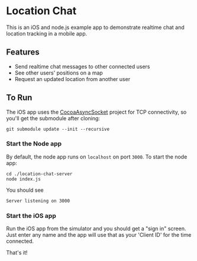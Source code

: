 # Location Chat

This is an iOS and node.js example app to demonstrate realtime chat and location tracking in a mobile app.

## Features

  - Send realtime chat messages to other connected users
  - See other users' positions on a map
  - Request an updated location from another user
  
## To Run

The iOS app uses the [CocoaAsyncSocket](https://github.com/robbiehanson/CocoaAsyncSocket) project for TCP connectivity, so you'll get the submodule after cloning:

    git submodule update --init --recursive

### Start the Node app

By default, the node app runs on `localhost` on port `3000`. To start the node app:

    cd ./location-chat-server
    node index.js
    
You should see
   
    Server listening on 3000

### Start the iOS app

Run the iOS app from the simulator and you should get a "sign in" screen. Just enter any name and the app will use that as your 'Client ID' for the time connected.

That's it!

